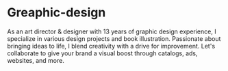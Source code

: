 # Greaphic-design
As an art director &amp; designer with 13 years of graphic design experience, I specialize in various design projects and book illustration.  Passionate about bringing ideas to life, I blend creativity with a drive for improvement.  Let's collaborate to give your brand a visual boost through catalogs, ads, websites, and more.
